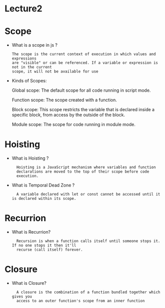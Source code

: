 # Lecture2
# Scope
- What is a scope in js ?

      The scope is the current context of execution in which values and expressions
      are "visible" or can be referenced. If a variable or expression is not in the current
      scope, it will not be available for use

- Kinds of Scopes:

  Global scope: The default scope for all code running in script mode.
  
  Function scope: The scope created with a function.
  
  Block scope: This scope restricts the variable that is declared
              inside a specific block, from access by the outside of the block.

  Module scope: The scope for code running in module mode.
  

# Hoisting
- What is Hoisting ?
  
        Hoisting is a JavaScript mechanism where variables and function
        declarations are moved to the top of their scope before code
        execution.
- What is Temporal Dead Zone ?

        A variable declared with let or const cannot be accessed until it is declared within its scope.

# Recurrion
- What is Recurrion?

        Recursion is when a function calls itself until someone stops it. If no one stops it then it'll
        recurse (call itself) forever.
# Closure
- What is Closure?

        A closure is the combination of a function bundled together which gives you
        access to an outer function's scope from an inner function
